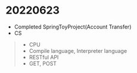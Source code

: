 # 20220623

- Completed SpringToyProject(Account Transfer)
- CS
> - CPU
> - Compile language, Interpreter language
> - RESTful API
> - GET, POST
